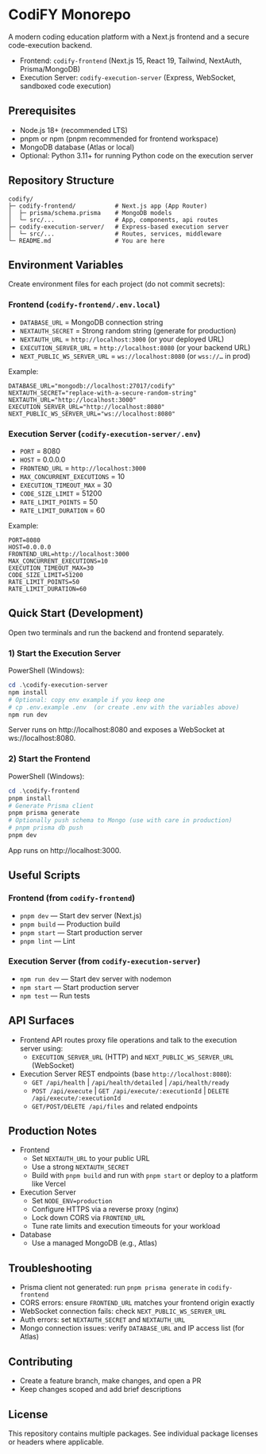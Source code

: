 # CodiFY Monorepo

A modern coding education platform with a Next.js frontend and a secure code-execution backend.

- Frontend: `codify-frontend` (Next.js 15, React 19, Tailwind, NextAuth, Prisma/MongoDB)
- Execution Server: `codify-execution-server` (Express, WebSocket, sandboxed code execution)

## Prerequisites

- Node.js 18+ (recommended LTS)
- pnpm or npm (pnpm recommended for frontend workspace)
- MongoDB database (Atlas or local)
- Optional: Python 3.11+ for running Python code on the execution server

## Repository Structure

```
codify/
├─ codify-frontend/           # Next.js app (App Router)
│  ├─ prisma/schema.prisma    # MongoDB models
│  └─ src/...                 # App, components, api routes
├─ codify-execution-server/   # Express-based execution server
│  └─ src/...                 # Routes, services, middleware
└─ README.md                  # You are here
```

## Environment Variables

Create environment files for each project (do not commit secrets):

### Frontend (`codify-frontend/.env.local`)

- `DATABASE_URL` = MongoDB connection string
- `NEXTAUTH_SECRET` = Strong random string (generate for production)
- `NEXTAUTH_URL` = `http://localhost:3000` (or your deployed URL)
- `EXECUTION_SERVER_URL` = `http://localhost:8080` (or your backend URL)
- `NEXT_PUBLIC_WS_SERVER_URL` = `ws://localhost:8080` (or `wss://…` in prod)

Example:
```
DATABASE_URL="mongodb://localhost:27017/codify"
NEXTAUTH_SECRET="replace-with-a-secure-random-string"
NEXTAUTH_URL="http://localhost:3000"
EXECUTION_SERVER_URL="http://localhost:8080"
NEXT_PUBLIC_WS_SERVER_URL="ws://localhost:8080"
```

### Execution Server (`codify-execution-server/.env`)

- `PORT` = 8080
- `HOST` = 0.0.0.0
- `FRONTEND_URL` = `http://localhost:3000`
- `MAX_CONCURRENT_EXECUTIONS` = 10
- `EXECUTION_TIMEOUT_MAX` = 30
- `CODE_SIZE_LIMIT` = 51200
- `RATE_LIMIT_POINTS` = 50
- `RATE_LIMIT_DURATION` = 60

Example:
```
PORT=8080
HOST=0.0.0.0
FRONTEND_URL=http://localhost:3000
MAX_CONCURRENT_EXECUTIONS=10
EXECUTION_TIMEOUT_MAX=30
CODE_SIZE_LIMIT=51200
RATE_LIMIT_POINTS=50
RATE_LIMIT_DURATION=60
```

## Quick Start (Development)

Open two terminals and run the backend and frontend separately.

### 1) Start the Execution Server

PowerShell (Windows):
```powershell
cd .\codify-execution-server
npm install
# Optional: copy env example if you keep one
# cp .env.example .env  (or create .env with the variables above)
npm run dev
```
Server runs on http://localhost:8080 and exposes a WebSocket at ws://localhost:8080.

### 2) Start the Frontend

PowerShell (Windows):
```powershell
cd .\codify-frontend
pnpm install
# Generate Prisma client
pnpm prisma generate
# Optionally push schema to Mongo (use with care in production)
# pnpm prisma db push
pnpm dev
```
App runs on http://localhost:3000.

## Useful Scripts

### Frontend (from `codify-frontend`)
- `pnpm dev` — Start dev server (Next.js)
- `pnpm build` — Production build
- `pnpm start` — Start production server
- `pnpm lint` — Lint

### Execution Server (from `codify-execution-server`)
- `npm run dev` — Start dev server with nodemon
- `npm start` — Start production server
- `npm test` — Run tests

## API Surfaces

- Frontend API routes proxy file operations and talk to the execution server using:
  - `EXECUTION_SERVER_URL` (HTTP) and `NEXT_PUBLIC_WS_SERVER_URL` (WebSocket)
- Execution Server REST endpoints (base `http://localhost:8080`):
  - `GET /api/health` | `/api/health/detailed` | `/api/health/ready`
  - `POST /api/execute` | `GET /api/execute/:executionId` | `DELETE /api/execute/:executionId`
  - `GET/POST/DELETE /api/files` and related endpoints

## Production Notes

- Frontend
  - Set `NEXTAUTH_URL` to your public URL
  - Use a strong `NEXTAUTH_SECRET`
  - Build with `pnpm build` and run with `pnpm start` or deploy to a platform like Vercel
- Execution Server
  - Set `NODE_ENV=production`
  - Configure HTTPS via a reverse proxy (nginx)
  - Lock down CORS via `FRONTEND_URL`
  - Tune rate limits and execution timeouts for your workload
- Database
  - Use a managed MongoDB (e.g., Atlas)

## Troubleshooting

- Prisma client not generated: run `pnpm prisma generate` in `codify-frontend`
- CORS errors: ensure `FRONTEND_URL` matches your frontend origin exactly
- WebSocket connection fails: check `NEXT_PUBLIC_WS_SERVER_URL`
- Auth errors: set `NEXTAUTH_SECRET` and `NEXTAUTH_URL`
- Mongo connection issues: verify `DATABASE_URL` and IP access list (for Atlas)

## Contributing

- Create a feature branch, make changes, and open a PR
- Keep changes scoped and add brief descriptions

## License

This repository contains multiple packages. See individual package licenses or headers where applicable.
